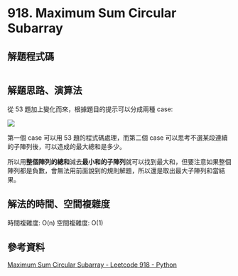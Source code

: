 # 918. Maximum Sum Circular Subarray

## 解題程式碼

```javascript

```

## 解題思路、演算法

從 53 題加上變化而來，根據題目的提示可以分成兩種 case:

![](https://assets.leetcode.com/uploads/2019/10/20/circular_subarray_hint_1.png)

第一個 case 可以用 53 題的程式碼處理，而第二個 case 可以思考不選某段連續的子陣列後，可以造成的最大總和是多少。

所以用**整個陣列的總和**減去**最小和的子陣列**就可以找到最大和，但要注意如果整個陣列都是負數，會無法用前面說到的規則解題，所以還是取出最大子陣列和當結果。

## 解法的時間、空間複雜度

時間複雜度: O(n)
空間複雜度: O(1)

## 參考資料

[Maximum Sum Circular Subarray - Leetcode 918 - Python](https://youtu.be/fxT9KjakYPM)
